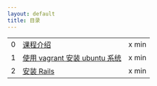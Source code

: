 ```yaml
---
layout: default
title: 目录
---
```


<table class="index-table">
  <tbody>
    <tr class="episode-wrap">
      <td class="episode-index">0</td>
      <td class="episode-title">
        <a href="00_course_intro.html">
          课程介绍
        </a>
      </td>
      <td class="episode-length">
        x min
      </td>
    </tr>
    <tr class="episode-wrap">
      <td class="episode-index">1</td>
      <td class="episode-title">
        <a href="01_vagrant.html">
          使用 vagrant 安装 ubuntu 系统
        </a>
      </td>
      <td class="episode-length">
        x min
      </td>
    </tr>
    <tr class="episode-wrap">
      <td class="episode-index">2</td>
      <td class="episode-title">
        <a href="01_install_rails.html">
          安装 Rails
        </a>
      </td>
      <td class="episode-length">
        x min
      </td>
    </tr>
  </tbody>
</table>
